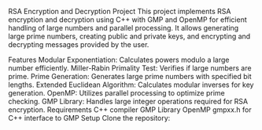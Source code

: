 RSA Encryption and Decryption Project
This project implements RSA encryption and decryption using C++ with GMP and OpenMP for efficient handling of large numbers and parallel processing. It allows generating large prime numbers, creating public and private keys, and encrypting and decrypting messages provided by the user.

Features
Modular Exponentiation: Calculates powers modulo a large number efficiently.
Miller-Rabin Primality Test: Verifies if large numbers are prime.
Prime Generation: Generates large prime numbers with specified bit lengths.
Extended Euclidean Algorithm: Calculates modular inverses for key generation.
OpenMP: Utilizes parallel processing to optimize prime checking.
GMP Library: Handles large integer operations required for RSA encryption.
Requirements
C++ compiler
GMP Library
OpenMP
gmpxx.h for C++ interface to GMP
Setup
Clone the repository:
